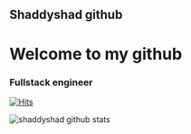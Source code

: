 ## Shaddyshad github
# Welcome to my github 

### Fullstack engineer 
[![Hits](https://hits.seeyoufarm.com/api/count/incr/badge.svg?url=https%3A%2F%2Fgithub.com%2Fgjbae1212%2Fhit-counter)](https://hits.seeyoufarm.com)                    

![shaddyshad github stats](https://github-readme-stats.vercel.app/api?username=shaddyshad&count_private=true)
